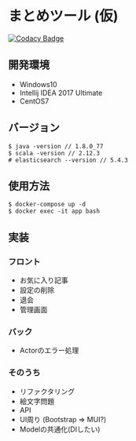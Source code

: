 # まとめツール (仮)
[![Codacy Badge](https://api.codacy.com/project/badge/Grade/da331c3732d249d6b1c0a3989f5ae8b9)](https://www.codacy.com/app/ryota-sakamoto/matome?utm_source=github.com&utm_medium=referral&utm_content=ryota-sakamoto/matome&utm_campaign=badger)

## 開発環境
- Windows10
- Intellij IDEA 2017 Ultimate
- CentOS7

## バージョン
```
$ java -version // 1.8.0_77
$ scala -version // 2.12.3
# elasticsearch --version // 5.4.3
```

## 使用方法
```
$ docker-compose up -d
$ docker exec -it app bash
```

## 実装

### フロント
- お気に入り記事
- 設定の削除
- 退会
- 管理画面

### バック
- Actorのエラー処理

### そのうち
- リファクタリング
- 絵文字問題
- API
- UI周り (Bootstrap => MUI?)
- Modelの共通化(DIしたい)